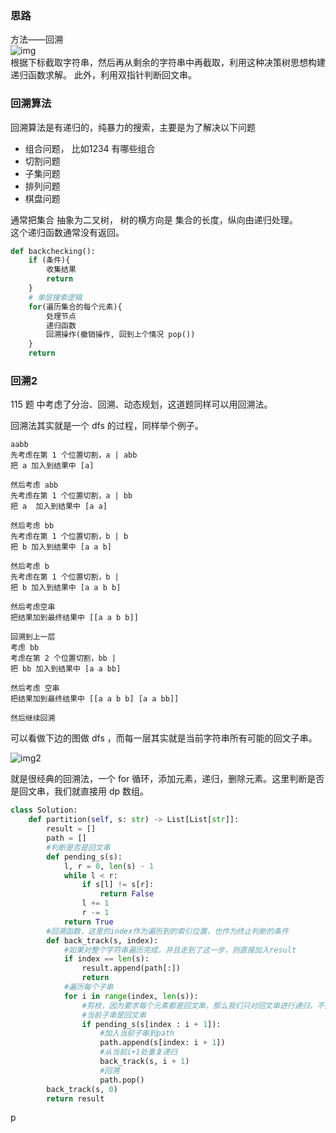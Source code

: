 ### 思路
方法——回溯  
![img](https://pic.leetcode-cn.com/1604822955-WbvWRE-131.%E5%88%86%E5%89%B2%E5%9B%9E%E6%96%87%E4%B8%B2.png)  
根据下标截取字符串，然后再从剩余的字符串中再截取，利用这种决策树思想构建递归函数求解。
此外，利用双指针判断回文串。

### 回溯算法
回溯算法是有递归的，纯暴力的搜索，主要是为了解决以下问题
- 组合问题， 比如1234 有哪些组合
- 切割问题
- 子集问题
- 排列问题
- 棋盘问题  

通常把集合 抽象为二叉树， 树的横方向是 集合的长度，纵向由递归处理。  
这个递归函数通常没有返回。

```python
def backchecking():
    if (条件){
        收集结果
        return
    }
    # 单层搜索逻辑
    for(遍历集合的每个元素){
        处理节点
        递归函数
        回溯操作(撤销操作, 回到上个情况 pop())
    }
    return 

```

### 回溯2
115 题 中考虑了分治、回溯、动态规划，这道题同样可以用回溯法。

回溯法其实就是一个 dfs 的过程，同样举个例子。

```
aabb
先考虑在第 1 个位置切割，a | abb
把 a 加入到结果中 [a]

然后考虑 abb
先考虑在第 1 个位置切割，a | bb
把 a  加入到结果中 [a a]

然后考虑 bb
先考虑在第 1 个位置切割，b | b
把 b 加入到结果中 [a a b] 

然后考虑 b
先考虑在第 1 个位置切割，b | 
把 b 加入到结果中 [a a b b] 

然后考虑空串
把结果加到最终结果中 [[a a b b]]

回溯到上一层 
考虑 bb
考虑在第 2 个位置切割，bb |
把 bb 加入到结果中 [a a bb] 

然后考虑 空串
把结果加到最终结果中 [[a a b b] [a a bb]]

然后继续回溯
```
可以看做下边的图做 dfs ，而每一层其实就是当前字符串所有可能的回文子串。

![img2](https://pic.leetcode-cn.com/3d757955a494533faaa83729fcd3be4d545438014018b70254655aa11ca794c9.jpg)

就是很经典的回溯法，一个 for 循环，添加元素，递归，删除元素。这里判断是否是回文串，我们就直接用 dp 数组。

```python
class Solution:
    def partition(self, s: str) -> List[List[str]]:
        result = []
        path = []
        #判断是否是回文串
        def pending_s(s):
            l, r = 0, len(s) - 1
            while l < r:
                if s[l] != s[r]:
                    return False
                l += 1
                r -= 1
            return True
        #回溯函数，这里的index作为遍历到的索引位置，也作为终止判断的条件
        def back_track(s, index):
            #如果对整个字符串遍历完成，并且走到了这一步，则直接加入result
            if index == len(s):
                result.append(path[:])
                return
            #遍历每个子串 
            for i in range(index, len(s)):
                #剪枝，因为要求每个元素都是回文串，那么我们只对回文串进行递归，不是回文串的部分直接不care它
                #当前子串是回文串
                if pending_s(s[index : i + 1]):
                    #加入当前子串到path
                    path.append(s[index: i + 1])
                    #从当前i+1处重复递归
                    back_track(s, i + 1)
                    #回溯
                    path.pop()
        back_track(s, 0)
        return result
```
p
